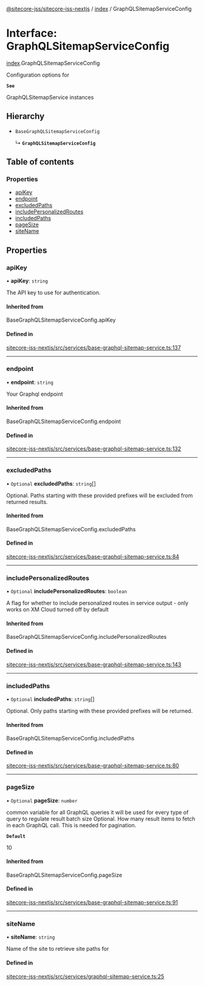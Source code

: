 [@sitecore-jss/sitecore-jss-nextjs](../README.md) / [index](../modules/index.md) / GraphQLSitemapServiceConfig

# Interface: GraphQLSitemapServiceConfig

[index](../modules/index.md).GraphQLSitemapServiceConfig

Configuration options for

**`See`**

GraphQLSitemapService instances

## Hierarchy

- `BaseGraphQLSitemapServiceConfig`

  ↳ **`GraphQLSitemapServiceConfig`**

## Table of contents

### Properties

- [apiKey](index.GraphQLSitemapServiceConfig.md#apikey)
- [endpoint](index.GraphQLSitemapServiceConfig.md#endpoint)
- [excludedPaths](index.GraphQLSitemapServiceConfig.md#excludedpaths)
- [includePersonalizedRoutes](index.GraphQLSitemapServiceConfig.md#includepersonalizedroutes)
- [includedPaths](index.GraphQLSitemapServiceConfig.md#includedpaths)
- [pageSize](index.GraphQLSitemapServiceConfig.md#pagesize)
- [siteName](index.GraphQLSitemapServiceConfig.md#sitename)

## Properties

### apiKey

• **apiKey**: `string`

The API key to use for authentication.

#### Inherited from

BaseGraphQLSitemapServiceConfig.apiKey

#### Defined in

[sitecore-jss-nextjs/src/services/base-graphql-sitemap-service.ts:137](https://github.com/Sitecore/jss/blob/8b3cd364a/packages/sitecore-jss-nextjs/src/services/base-graphql-sitemap-service.ts#L137)

___

### endpoint

• **endpoint**: `string`

Your Graphql endpoint

#### Inherited from

BaseGraphQLSitemapServiceConfig.endpoint

#### Defined in

[sitecore-jss-nextjs/src/services/base-graphql-sitemap-service.ts:132](https://github.com/Sitecore/jss/blob/8b3cd364a/packages/sitecore-jss-nextjs/src/services/base-graphql-sitemap-service.ts#L132)

___

### excludedPaths

• `Optional` **excludedPaths**: `string`[]

Optional. Paths starting with these provided prefixes will be excluded from returned results.

#### Inherited from

BaseGraphQLSitemapServiceConfig.excludedPaths

#### Defined in

[sitecore-jss-nextjs/src/services/base-graphql-sitemap-service.ts:84](https://github.com/Sitecore/jss/blob/8b3cd364a/packages/sitecore-jss-nextjs/src/services/base-graphql-sitemap-service.ts#L84)

___

### includePersonalizedRoutes

• `Optional` **includePersonalizedRoutes**: `boolean`

A flag for whether to include personalized routes in service output - only works on XM Cloud
turned off by default

#### Inherited from

BaseGraphQLSitemapServiceConfig.includePersonalizedRoutes

#### Defined in

[sitecore-jss-nextjs/src/services/base-graphql-sitemap-service.ts:143](https://github.com/Sitecore/jss/blob/8b3cd364a/packages/sitecore-jss-nextjs/src/services/base-graphql-sitemap-service.ts#L143)

___

### includedPaths

• `Optional` **includedPaths**: `string`[]

Optional. Only paths starting with these provided prefixes will be returned.

#### Inherited from

BaseGraphQLSitemapServiceConfig.includedPaths

#### Defined in

[sitecore-jss-nextjs/src/services/base-graphql-sitemap-service.ts:80](https://github.com/Sitecore/jss/blob/8b3cd364a/packages/sitecore-jss-nextjs/src/services/base-graphql-sitemap-service.ts#L80)

___

### pageSize

• `Optional` **pageSize**: `number`

common variable for all GraphQL queries
it will be used for every type of query to regulate result batch size
Optional. How many result items to fetch in each GraphQL call. This is needed for pagination.

**`Default`**

10

#### Inherited from

BaseGraphQLSitemapServiceConfig.pageSize

#### Defined in

[sitecore-jss-nextjs/src/services/base-graphql-sitemap-service.ts:91](https://github.com/Sitecore/jss/blob/8b3cd364a/packages/sitecore-jss-nextjs/src/services/base-graphql-sitemap-service.ts#L91)

___

### siteName

• **siteName**: `string`

Name of the site to retrieve site paths for

#### Defined in

[sitecore-jss-nextjs/src/services/graphql-sitemap-service.ts:25](https://github.com/Sitecore/jss/blob/8b3cd364a/packages/sitecore-jss-nextjs/src/services/graphql-sitemap-service.ts#L25)
